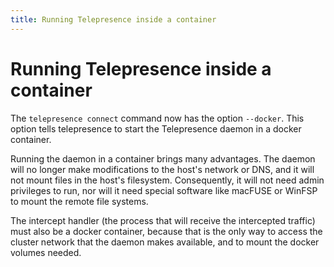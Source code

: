 ```yaml
---
title: Running Telepresence inside a container
---
```

# Running Telepresence inside a container

The `telepresence connect` command now has the option `--docker`. This option tells telepresence to start the Telepresence daemon in a
docker container.

Running the daemon in a container brings many advantages. The daemon will no longer make modifications to the host's network or DNS, and
it will not mount files in the host's filesystem. Consequently, it will not need admin privileges to run, nor will it need special software
like macFUSE or WinFSP to mount the remote file systems.

The intercept handler (the process that will receive the intercepted traffic) must also be a docker container, because that is the only
way to access the cluster network that the daemon makes available, and to mount the docker volumes needed.

